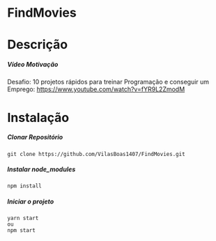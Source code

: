 ﻿# FindMovies
  # Descrição
  ##### Vídeo Motivação
  Desafio: 10 projetos rápidos para treinar Programação e conseguir um Emprego:	https://www.youtube.com/watch?v=fYR9L2ZmodM
  # Instalação 
  ##### Clonar Repositório
	git clone https://github.com/VilasBoas1407/FindMovies.git
	
 ##### Instalar node_modules
 	npm install 
 ##### Iniciar o projeto
 	yarn start
	ou
	npm start
	
	
